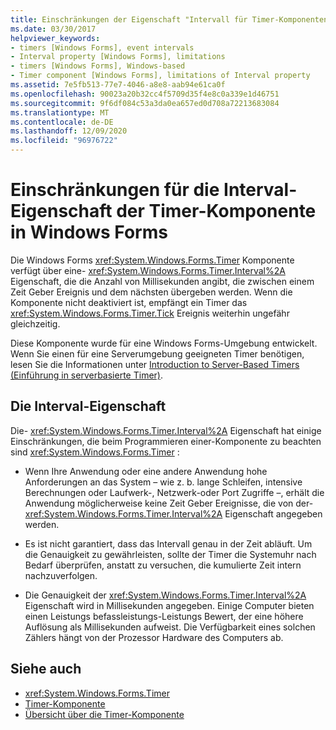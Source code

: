 ```yaml
---
title: Einschränkungen der Eigenschaft "Intervall für Timer-Komponenten"
ms.date: 03/30/2017
helpviewer_keywords:
- timers [Windows Forms], event intervals
- Interval property [Windows Forms], limitations
- timers [Windows Forms], Windows-based
- Timer component [Windows Forms], limitations of Interval property
ms.assetid: 7e5fb513-77e7-4046-a8e8-aab94e61ca0f
ms.openlocfilehash: 90023a20b32cc4f5709d35f4e8c0a339e1d46751
ms.sourcegitcommit: 9f6df084c53a3da0ea657ed0d708a72213683084
ms.translationtype: MT
ms.contentlocale: de-DE
ms.lasthandoff: 12/09/2020
ms.locfileid: "96976722"
---
```

# <a name="limitations-of-the-windows-forms-timer-components-interval-property"></a>Einschränkungen für die Interval-Eigenschaft der Timer-Komponente in Windows Forms

Die Windows Forms <xref:System.Windows.Forms.Timer> Komponente verfügt über eine- <xref:System.Windows.Forms.Timer.Interval%2A> Eigenschaft, die die Anzahl von Millisekunden angibt, die zwischen einem Zeit Geber Ereignis und dem nächsten übergeben werden. Wenn die Komponente nicht deaktiviert ist, empfängt ein Timer das <xref:System.Windows.Forms.Timer.Tick> Ereignis weiterhin ungefähr gleichzeitig.  
  
 Diese Komponente wurde für eine Windows Forms-Umgebung entwickelt. Wenn Sie einen für eine Serverumgebung geeigneten Timer benötigen, lesen Sie die Informationen unter [Introduction to Server-Based Timers (Einführung in serverbasierte Timer)](/previous-versions/visualstudio/visual-studio-2008/tb9yt5e6(v=vs.90)).  
  
## <a name="the-interval-property"></a>Die Interval-Eigenschaft  

 Die- <xref:System.Windows.Forms.Timer.Interval%2A> Eigenschaft hat einige Einschränkungen, die beim Programmieren einer-Komponente zu beachten sind <xref:System.Windows.Forms.Timer> :  
  
- Wenn Ihre Anwendung oder eine andere Anwendung hohe Anforderungen an das System – wie z. b. lange Schleifen, intensive Berechnungen oder Laufwerk-, Netzwerk-oder Port Zugriffe –, erhält die Anwendung möglicherweise keine Zeit Geber Ereignisse, die von der- <xref:System.Windows.Forms.Timer.Interval%2A> Eigenschaft angegeben werden.  
  
- Es ist nicht garantiert, dass das Intervall genau in der Zeit abläuft. Um die Genauigkeit zu gewährleisten, sollte der Timer die Systemuhr nach Bedarf überprüfen, anstatt zu versuchen, die kumulierte Zeit intern nachzuverfolgen.  
  
- Die Genauigkeit der <xref:System.Windows.Forms.Timer.Interval%2A> Eigenschaft wird in Millisekunden angegeben. Einige Computer bieten einen Leistungs befassleistungs-Leistungs Bewert, der eine höhere Auflösung als Millisekunden aufweist. Die Verfügbarkeit eines solchen Zählers hängt von der Prozessor Hardware des Computers ab.
  
## <a name="see-also"></a>Siehe auch

- <xref:System.Windows.Forms.Timer>
- [Timer-Komponente](timer-component-windows-forms.md)
- [Übersicht über die Timer-Komponente](timer-component-overview-windows-forms.md)
